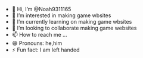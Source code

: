 - 👋 Hi, I’m @Noah9311165
- 👀 I’m interested in making game wbsites
- 🌱 I’m currently learning on making game wbsites
- 💞️ I’m looking to collaborate making game websites
- 📫 How to reach me ...
- 😄 Pronouns: he,him
- ⚡ Fun fact: I am left handed

<!---
Noah9311165/Noah9311165 is a ✨ special ✨ repository because its `README.md` (this file) appears on your GitHub profile.
You can click the Preview link to take a look at your changes.
--->
